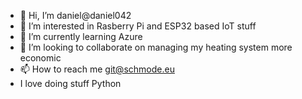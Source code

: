 - 👋 Hi, I’m daniel@daniel042
- 👀 I’m interested in Rasberry Pi and ESP32 based IoT stuff
- 🌱 I’m currently learning Azure
- 💞️ I’m looking to collaborate on managing my heating system more economic
- 📫 How to reach me git@schmode.eu
- I love doing stuff Python

<!---
daniel042/daniel042 is a ✨ special ✨ repository because its `README.md` (this file) appears on your GitHub profile.
You can click the Preview link to take a look at your changes.
--->
